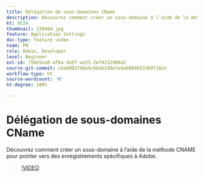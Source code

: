 ```yaml
---
title: Délégation de sous-domaines CName
description: Découvrez comment créer un sous-domaine à l’aide de la méthode CNAME pour pointer vers des enregistrements spécifiques à Adobe.
kt: 9524
thumbnail: 339484.jpg
feature: Application Settings
doc-type: feature video
team: PM
role: Admin, Developer
level: Beginner
exl-id: 758e5ea0-af6a-4a5f-ae25-2ef4212988a2
source-git-commit: cba8982f4be9c60ab1d9efe9a6009033369f10a3
workflow-type: ht
source-wordcount: '0'
ht-degree: 100%

---
```


# Délégation de sous-domaines CName

Découvrez comment créer un sous-domaine à l’aide de la méthode CNAME pour pointer vers des enregistrements spécifiques à Adobe.

>[!VIDEO](https://video.tv.adobe.com/v/339484?quality=12)

